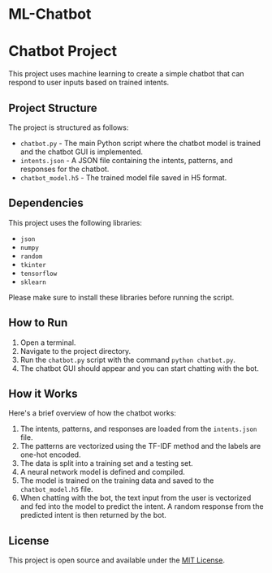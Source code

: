 # ML-Chatbot
# Chatbot Project

This project uses machine learning to create a simple chatbot that can respond to user inputs based on trained intents.

## Project Structure

The project is structured as follows:

- `chatbot.py` - The main Python script where the chatbot model is trained and the chatbot GUI is implemented.
- `intents.json` - A JSON file containing the intents, patterns, and responses for the chatbot.
- `chatbot_model.h5` - The trained model file saved in H5 format.

## Dependencies

This project uses the following libraries:

- `json`
- `numpy`
- `random`
- `tkinter`
- `tensorflow`
- `sklearn`

Please make sure to install these libraries before running the script.

## How to Run

1. Open a terminal.
2. Navigate to the project directory.
3. Run the `chatbot.py` script with the command `python chatbot.py`.
4. The chatbot GUI should appear and you can start chatting with the bot.

## How it Works

Here's a brief overview of how the chatbot works:

1. The intents, patterns, and responses are loaded from the `intents.json` file.
2. The patterns are vectorized using the TF-IDF method and the labels are one-hot encoded.
3. The data is split into a training set and a testing set.
4. A neural network model is defined and compiled.
5. The model is trained on the training data and saved to the `chatbot_model.h5` file.
6. When chatting with the bot, the text input from the user is vectorized and fed into the model to predict the intent. A random response from the predicted intent is then returned by the bot.

## License

This project is open source and available under the [MIT License](LICENSE).
